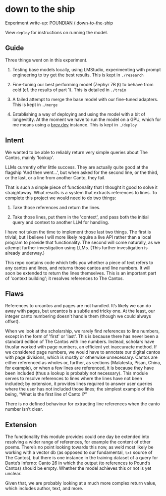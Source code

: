 # down to the ship

Experiment write-up: [POUNDIAN / down-to-the-ship](https://poundian.com/experiments/down-to-the-ship)

View `deploy` for instructions on running the model.

## Guide

Three things went on in this experiment.

1. Testing base models locally, using LMStudio, experimenting with prompt engineering to try get the best results. This is kept in `./research`

2. Fine-tuning our best performing model (Zephyr 7B β) to behave from cold (cf. the results of part 1). This is detailed in `./train`

3. A failed attempt to merge the base model with our fine-tuned adapters. This is kept in `./merge`

4. Establishing a way of deploying and using the model with a bit of longevitity. At the moment we have to run the model on a GPU, which for me means using a [brev.dev](https://brev.dev) instance. This is kept in `./deploy`

## Intent

We wanted to be able to reliably return very simple queries about The Cantos, mainly 'lookup'.

LLMs currently offer little success. They are actually quite good at the flagship 'And then went...', but when asked for the second line, or the third, or the last, or a line from another Canto, they fail.

That is such a simple piece of functionality that I thought it good to solve it straightaway. What results is a system that extracts references to lines. To complete this project we would need to do two things:

1. Take those references and return the lines.

2. Take those lines, put them in the 'context', and pass both the initial query and context to another LLM for handling.

I have not taken the time to implement those last two things. The first is trivial, but I believe I will more likely require a live API rather than a local program to provide that functionality. The second will come naturally, as we attempt further investigation using LLMs. (This further investigation is already underway.)

This repo contains code which tells you whether a piece of text refers to any cantos and lines, and returns those cantos and line numbers. It will soon be extended to return the lines themselves. This is an important part of 'context building'; it resolves references to The Cantos.

## Flaws

References to urcantos and pages are not handled. It’s likely we can do away with pages, but urcantos is a subtle and tricky one. At the least, our integer canto numbering doesn't handle them (though we could always offset).

When we look at the scholarship, we rarely find references to line numbers, except in the form of 'first' or 'last'. This is because there has never been a standard edition of The Cantos with line numbers. Instead, scholars have thusfar worked with page numbers, an efficient yet inaccuracte method. If we considered page numbers, we would have to annotate our digital cantos with page divisions, which is mostly or otherwise unnecessary. Cantos are either referenced as wholes or, further, as sections (Malatesta, Pisan, China, for example), or when a few lines are referenced, it is because they have been included (thus a lookup is probably not necessary). This module serves to resolve references to lines where the lines have not been included; by extension, it provides lines required to answer user queries where the user has not included those lines; the simplest example of this being, “What is the first line of Canto I?”

There is no defined behaviour for extracting line references when the canto number isn’t clear.

## Extension

The functionality this module provides could one day be extended into resolving a wider range of references, for example the content of other poems. There’s no point looking towards this now, as we’d most likely be working with a vector db (as opposed to our fundamental, `txt` source of The Cantos), but there is one instance in the training dataset of a query for Dante’s Inferno: Canto 26 in which the output (to references to Pound’s Cantos) should be empty. Whether the model achieves this or not is yet unclear.

Given that, we are probably looking at a much more complex return value, which includes author, text, and more.

